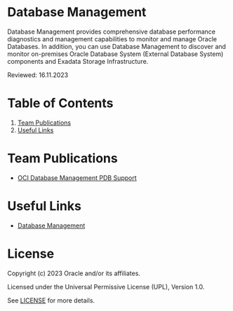 # Database Management

Database Management provides comprehensive database performance diagnostics and management capabilities to monitor and manage Oracle Databases. In addition, you can use Database Management to discover and monitor on-premises Oracle Database System (External Database System) components and Exadata Storage Infrastructure.

Reviewed: 16.11.2023

# Table of Contents

1. [Team Publications](#team-publications)
2. [Useful Links](#useful-links)


# Team Publications

- [OCI Database Management PDB Support](https://learnoci.cloud/oci-database-management-new-features-announced-f9991cba2cc2)

# Useful Links

- [Database Management](https://docs.oracle.com/en-us/iaas/database-management/index.html)

# License

Copyright (c) 2023 Oracle and/or its affiliates.

Licensed under the Universal Permissive License (UPL), Version 1.0.

See [LICENSE](https://github.com/oracle-devrel/technology-engineering/blob/main/LICENSE) for more details.